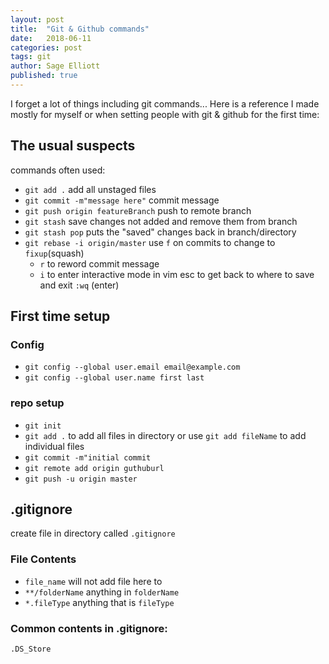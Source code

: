 ```yaml
---
layout: post
title:  "Git & Github commands"
date:   2018-06-11
categories: post
tags: git
author: Sage Elliott
published: true
---
```


I forget a lot of things including git commands...
Here is a reference I made mostly for myself or when setting people with git & github for the first time:

## The usual suspects
commands often used:

- `git add .` add all unstaged files
- `git commit -m"message here"` commit message
- `git push origin featureBranch` push to remote branch
- `git stash` save changes not added and remove them from branch
- `git stash pop` puts the "saved" changes back in branch/directory
- `git rebase -i origin/master` use `f` on commits to change to `fixup`(squash)
	- `r` to reword commit message
	- `i` to enter interactive mode in vim
esc to get back to where to save and exit `:wq` (enter)


## First time setup

### Config
- `git config --global user.email email@example.com`
- `git config --global user.name first last`

### repo setup
- `git init`
- `git add .` to add all files in directory or use `git add fileName` to add individual files
- `git commit -m"initial commit`
- `git remote add origin guthuburl`
- `git push -u origin master`

## .gitignore
create file in directory called `.gitignore`

### File Contents
- `file_name` will not add file here to 
- `**/folderName` anything in `folderName` 
- `*.fileType` anything that is `fileType`

### Common contents in .gitignore:

`.DS_Store`